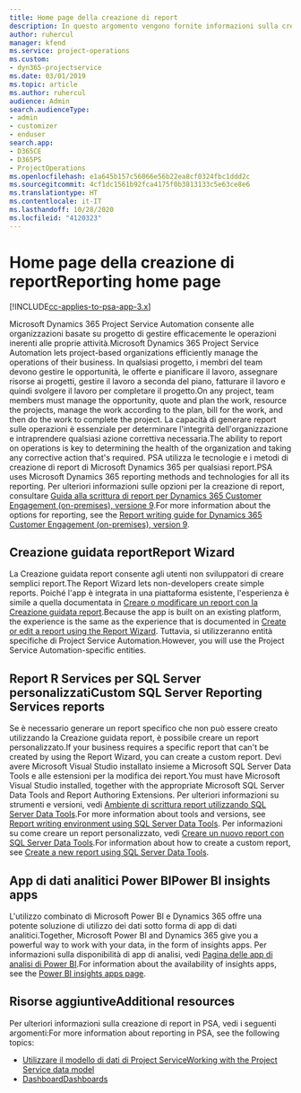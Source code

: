 ```yaml
---
title: Home page della creazione di report
description: In questo argomento vengono fornite informazioni sulla creazione di report in Dynamics 365 Project Service Automation.
author: ruhercul
manager: kfend
ms.service: project-operations
ms.custom:
- dyn365-projectservice
ms.date: 03/01/2019
ms.topic: article
ms.author: ruhercul
audience: Admin
search.audienceType:
- admin
- customizer
- enduser
search.app:
- D365CE
- D365PS
- ProjectOperations
ms.openlocfilehash: e1a645b157c56066e56b22ea8cf0324fbc1ddd2c
ms.sourcegitcommit: 4cf1dc1561b92fca4175f0b3813133c5e63ce8e6
ms.translationtype: HT
ms.contentlocale: it-IT
ms.lasthandoff: 10/28/2020
ms.locfileid: "4120323"
---
```

# <a name="reporting-home-page"></a><span data-ttu-id="88bd6-103">Home page della creazione di report</span><span class="sxs-lookup"><span data-stu-id="88bd6-103">Reporting home page</span></span>

[!INCLUDE[cc-applies-to-psa-app-3.x](../includes/cc-applies-to-psa-app-3x.md)]

<span data-ttu-id="88bd6-104">Microsoft Dynamics 365 Project Service Automation consente alle organizzazioni basate su progetto di gestire efficacemente le operazioni inerenti alle proprie attività.</span><span class="sxs-lookup"><span data-stu-id="88bd6-104">Microsoft Dynamics 365 Project Service Automation lets project-based organizations efficiently manage the operations of their business.</span></span> <span data-ttu-id="88bd6-105">In qualsiasi progetto, i membri del team devono gestire le opportunità, le offerte e pianificare il lavoro, assegnare risorse ai progetti, gestire il lavoro a seconda del piano, fatturare il lavoro e quindi svolgere il lavoro per completare il progetto.</span><span class="sxs-lookup"><span data-stu-id="88bd6-105">On any project, team members must manage the opportunity, quote and plan the work, resource the projects, manage the work according to the plan, bill for the work, and then do the work to complete the project.</span></span> <span data-ttu-id="88bd6-106">La capacità di generare report sulle operazioni è essenziale per determinare l'integrità dell'organizzazione e intraprendere qualsiasi azione correttiva necessaria.</span><span class="sxs-lookup"><span data-stu-id="88bd6-106">The ability to report on operations is key to determining the health of the organization and taking any corrective action that's required.</span></span> <span data-ttu-id="88bd6-107">PSA utilizza le tecnologie e i metodi di creazione di report di Microsoft Dynamics 365 per qualsiasi report.</span><span class="sxs-lookup"><span data-stu-id="88bd6-107">PSA uses Microsoft Dynamics 365 reporting methods and technologies for all its reporting.</span></span> <span data-ttu-id="88bd6-108">Per ulteriori informazioni sulle opzioni per la creazione di report, consultare [Guida alla scrittura di report per Dynamics 365 Customer Engagement (on-premises), versione 9](https://docs.microsoft.com/dynamics365/customerengagement/on-premises/analytics/reporting-analytics-with-dynamics-365).</span><span class="sxs-lookup"><span data-stu-id="88bd6-108">For more information about the options for reporting, see the [Report writing guide for Dynamics 365 Customer Engagement (on-premises), version 9](https://docs.microsoft.com/dynamics365/customerengagement/on-premises/analytics/reporting-analytics-with-dynamics-365).</span></span>

## <a name="report-wizard"></a><span data-ttu-id="88bd6-109">Creazione guidata report</span><span class="sxs-lookup"><span data-stu-id="88bd6-109">Report Wizard</span></span>

<span data-ttu-id="88bd6-110">La Creazione guidata report consente agli utenti non sviluppatori di creare semplici report.</span><span class="sxs-lookup"><span data-stu-id="88bd6-110">The Report Wizard lets non-developers create simple reports.</span></span> <span data-ttu-id="88bd6-111">Poiché l'app è integrata in una piattaforma esistente, l'esperienza è simile a quella documentata in [Creare o modificare un report con la Creazione guidata report](https://docs.microsoft.com/dynamics365/customerengagement/on-premises/basics/create-edit-copy-report-wizard).</span><span class="sxs-lookup"><span data-stu-id="88bd6-111">Because the app is built on an existing platform, the experience is the same as the experience that is documented in [Create or edit a report using the Report Wizard](https://docs.microsoft.com/dynamics365/customerengagement/on-premises/basics/create-edit-copy-report-wizard).</span></span> <span data-ttu-id="88bd6-112">Tuttavia, si utilizzeranno entità specifiche di Project Service Automation.</span><span class="sxs-lookup"><span data-stu-id="88bd6-112">However, you will use the Project Service Automation-specific entities.</span></span>

## <a name="custom-sql-server-reporting-services-reports"></a><span data-ttu-id="88bd6-113">Report R Services per SQL Server personalizzati</span><span class="sxs-lookup"><span data-stu-id="88bd6-113">Custom SQL Server Reporting Services reports</span></span>

<span data-ttu-id="88bd6-114">Se è necessario generare un report specifico che non può essere creato utilizzando la Creazione guidata report, è possibile creare un report personalizzato.</span><span class="sxs-lookup"><span data-stu-id="88bd6-114">If your business requires a specific report that can't be created by using the Report Wizard, you can create a custom report.</span></span> <span data-ttu-id="88bd6-115">Devi avere Microsoft Visual Studio installato insieme a Microsoft SQL Server Data Tools e alle estensioni per la modifica dei report.</span><span class="sxs-lookup"><span data-stu-id="88bd6-115">You must have Microsoft Visual Studio installed, together with the appropriate Microsoft SQL Server Data Tools and Report Authoring Extensions.</span></span> <span data-ttu-id="88bd6-116">Per ulteriori informazioni su strumenti e versioni, vedi [Ambiente di scrittura report utilizzando SQL Server Data Tools](https://docs.microsoft.com/dynamics365/customerengagement/on-premises/analytics/report-writing-environment-using-sql-server-data-tools).</span><span class="sxs-lookup"><span data-stu-id="88bd6-116">For more information about tools and versions, see [Report writing environment using SQL Server Data Tools](https://docs.microsoft.com/dynamics365/customerengagement/on-premises/analytics/report-writing-environment-using-sql-server-data-tools).</span></span> <span data-ttu-id="88bd6-117">Per informazioni su come creare un report personalizzato, vedi [Creare un nuovo report con SQL Server Data Tools](https://docs.microsoft.com/dynamics365/customerengagement/on-premises/analytics/create-a-new-report-using-sql-server-data-tools).</span><span class="sxs-lookup"><span data-stu-id="88bd6-117">For information about how to create a custom report, see [Create a new report using SQL Server Data Tools](https://docs.microsoft.com/dynamics365/customerengagement/on-premises/analytics/create-a-new-report-using-sql-server-data-tools).</span></span>

## <a name="power-bi-insights-apps"></a><span data-ttu-id="88bd6-118">App di dati analitici Power BI</span><span class="sxs-lookup"><span data-stu-id="88bd6-118">Power BI insights apps</span></span>

<span data-ttu-id="88bd6-119">L'utilizzo combinato di Microsoft Power BI e Dynamics 365 offre una potente soluzione di utilizzo dei dati sotto forma di app di dati analitici.</span><span class="sxs-lookup"><span data-stu-id="88bd6-119">Together, Microsoft Power BI and Dynamics 365 give you a powerful way to work with your data, in the form of insights apps.</span></span> <span data-ttu-id="88bd6-120">Per informazioni sulla disponibilità di app di analisi, vedi [Pagina delle app di analisi di Power BI](https://powerbi.microsoft.com/power-bi-insights-apps/).</span><span class="sxs-lookup"><span data-stu-id="88bd6-120">For information about the availability of insights apps, see the [Power BI insights apps page](https://powerbi.microsoft.com/power-bi-insights-apps/).</span></span>


## <a name="additional-resources"></a><span data-ttu-id="88bd6-121">Risorse aggiuntive</span><span class="sxs-lookup"><span data-stu-id="88bd6-121">Additional resources</span></span>
<span data-ttu-id="88bd6-122">Per ulteriori informazioni sulla creazione di report in PSA, vedi i seguenti argomenti:</span><span class="sxs-lookup"><span data-stu-id="88bd6-122">For more information about reporting in PSA, see the following topics:</span></span>

- [<span data-ttu-id="88bd6-123">Utilizzare il modello di dati di Project Service</span><span class="sxs-lookup"><span data-stu-id="88bd6-123">Working with the Project Service data model</span></span>](reports-working-project-service-data-model.md)
- [<span data-ttu-id="88bd6-124">Dashboard</span><span class="sxs-lookup"><span data-stu-id="88bd6-124">Dashboards</span></span>](reports-dashboards.md)

